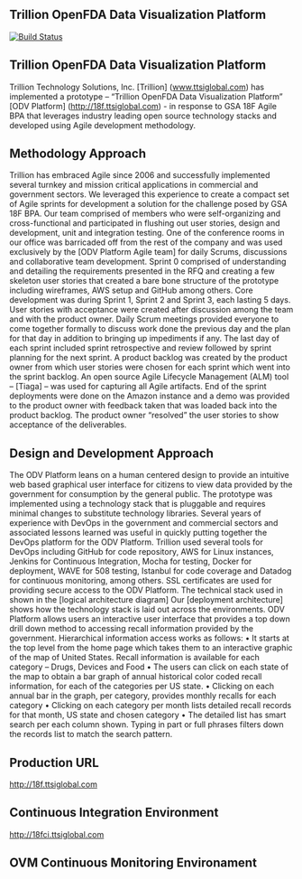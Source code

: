 ## Trillion OpenFDA Data Visualization Platform

[![Build Status](http://18fci.ttsiglobal.com:8080/buildStatus/icon?job=18f-openfda)](http://18fci.ttsiglobal.com:8080/me/my-views/view/All/job/18f-openfda/)


## Trillion OpenFDA Data Visualization Platform
Trillion Technology Solutions, Inc. [Trillion] (www.ttsiglobal.com) has implemented a prototype – “Trillion OpenFDA Data Visualization Platform” [ODV Platform] (http://18f.ttsiglobal.com) - in response to GSA 18F Agile BPA that leverages industry leading open source technology stacks and developed using Agile development methodology.
## Methodology Approach
Trillion has embraced Agile since 2006 and successfully implemented several turnkey and mission critical applications in commercial and government sectors.  We leveraged this experience to create a compact set of Agile sprints for development a solution for the challenge posed by GSA 18F BPA.  Our team comprised of members who were self-organizing and cross-functional and participated in flushing out user stories, design and development, unit and integration testing.  One of the conference rooms in our office was barricaded off from the rest of the company and was used exclusively by the [ODV Platform Agile team] for daily Scrums, discussions and collaborative team development.
Sprint 0 comprised of understanding and detailing the requirements presented in the RFQ and creating a few skeleton user stories that created a bare bone structure of the prototype including wireframes, AWS setup and GitHub among others.  Core development was during Sprint 1, Sprint 2 and Sprint 3, each lasting 5 days.  User stories with acceptance were created after discussion among the team and with the product owner.  Daily Scrum meetings provided everyone to come together formally to discuss work done the previous day and the plan for that day in addition to bringing up impediments if any.  The last day of each sprint included sprint retrospective and review followed by sprint planning for the next sprint.  A product backlog was created by the product owner from which user stories were chosen for each sprint which went into the sprint backlog.  An open source Agile Lifecycle Management (ALM) tool – [Tiaga] – was used for capturing all Agile artifacts.  End of the sprint deployments were done on the Amazon instance and a demo was provided to the product owner with feedback taken that was loaded back into the product backlog.  The product owner “resolved” the user stories to show acceptance of the deliverables.
## Design and Development Approach
The ODV Platform leans on a human centered design to provide an intuitive web based graphical user interface for citizens to view data provided by the government for consumption by the general public.  The prototype was implemented using a technology stack that is pluggable and requires minimal changes to substitute technology libraries.  Several years of experience with DevOps in the government and commercial sectors and associated lessons learned was useful in quickly putting together the DevOps platform for the ODV Platform.  Trillion used several tools for DevOps including GitHub for code repository, AWS for Linux instances, Jenkins for Continuous Integration, Mocha for testing, Docker for deployment, WAVE for 508 testing, Istanbul for code coverage and Datadog for continuous monitoring, among others.
SSL certificates are used for providing secure access to the ODV Platform.
The technical stack used in shown in the [logical architecture diagram]
Our [deployment architecture] shows how the technology stack is laid out across the environments.
ODV Platform allows users an interactive user interface that provides a top down drill down method to accessing recall information provided by the government.  Hierarchical information access works as follows:
•	It starts at the top level from the home page which takes them to an interactive graphic of the map of United States.  Recall information is available for each category – Drugs, Devices and Food
•	The users can click on each state of the map to obtain a bar graph of annual historical color coded recall information, for each of the categories per US state.
•	Clicking on each annual bar in the graph, per category, provides monthly recalls for each category
•	Clicking on each category per month lists detailed recall records for that month, US state and chosen category
•	The detailed list has smart search per each column shown.  Typing in part or full phrases filters down the records list to match the search pattern.
## Production URL
http://18f.ttsiglobal.com
## Continuous Integration Environment 
http://18fci.ttsiglobal.com
## OVM Continuous Monitoring Environament
